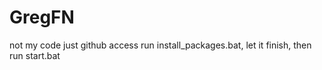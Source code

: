 # GregFN
not my code just github access
run install_packages.bat, let it finish, then run start.bat
